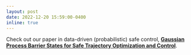 ```yaml
---
layout: post
date: 2022-12-20 15:59:00-0400
inline: true
---
```


Check out our paper in data-driven (probabilistic) safe control, <strong>[Gaussian Process Barrier States for Safe Trajectory Optimization and Control](https://arxiv.org/abs/2212.00268)</strong>.
